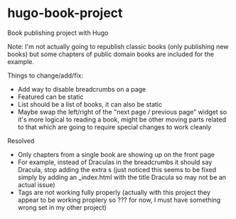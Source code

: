 # hugo-book-project
Book publishing project with Hugo

Note: I'm not actually going to republish classic books (only publishing new books) but some chapters of public domain books are included for the example.

Things to change/add/fix:

* Add way to disable breadcrumbs on a page
* Featured can be static
* List should be a list of books, it can also be static
* Maybe swap the left/right of the "next page / previous page" widget so it's more logical to reading a book, might be other moving parts related to that which are going to require special changes to work cleanly


Resolved

* Only chapters from a single book are showing up on the front page
* For example, instead of Draculas in the breadcrumbs it should say Dracula, stop adding the extra s (just noticed this seems to be fixed simply by adding an _index.html with the title Dracula so may not be an actual issue)
* Tags are not working fully properly (actually with this project they appear to be working proplery so ??? for now, I must have something wrong set in my other project)